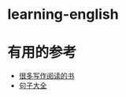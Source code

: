 # learning-english








# 有用的参考

 * [很多写作阅读的书](https://www.tianfateng.cn/)
 * [句子大全](http://www.1juzi.com/new/45638.html)

